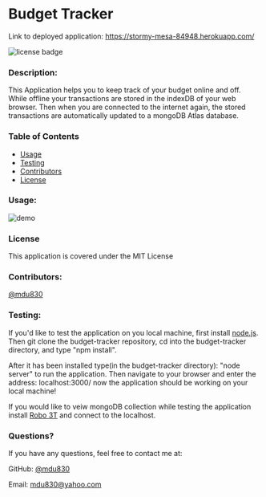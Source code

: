 
# Budget Tracker

Link to deployed application: https://stormy-mesa-84948.herokuapp.com/

![license badge](https://img.shields.io/github/license/mdu830/budget-tracker?color=green)

### Description: 


This Application helps you to keep track of your budget online and off. While offline your transactions are stored in the indexDB of your web browser. Then when       you are connected to the internet again, the stored transactions are automatically updated to a mongoDB Atlas database. 


### Table of Contents
* [Usage](#usage)
* [Testing](#testing)
* [Contributors](#contributors)
* [License](#license)

### Usage:

![demo](public/assets/images/example.gif)

### License

This application is covered under the MIT License


### Contributors:

[@mdu830](https://api.github.com/users/mdu830)

### Testing:

If you'd like to test the application on you local machine, first install [node.js](https://nodejs.org/en/). Then git clone the budget-tracker repository, cd into the budget-tracker directory, and type "npm install".

After it has been installed type(in the budget-tracker directory): "node server" to run the application. Then navigate to your browser and enter the address: localhost:3000/       now the application should be working on your local machine! 

If you would like to veiw mongoDB collection while testing the application install [Robo 3T](https://robomongo.org/download) and connect to the localhost.


### Questions?

If you have any questions, feel free to contact me at:

GitHub: [@mdu830](https://api.github.com/users/mdu830)

Email: mdu830@yahoo.com
